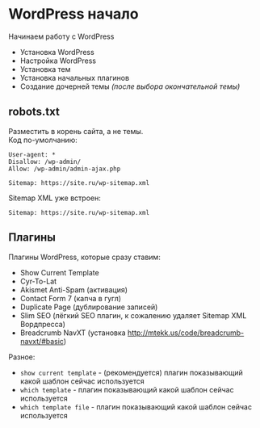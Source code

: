 # WordPress начало
Начинаем работу с WordPress

- Установка WordPress
- Настройка WordPress
- Установка тем
- Установка начальных плагинов
- Создание дочерней темы *(после выбора окончательной темы)*

## robots.txt
Разместить в корень сайта, а не темы.  
Код по-умолчанию:

    User-agent: *
    Disallow: /wp-admin/
    Allow: /wp-admin/admin-ajax.php

    Sitemap: https://site.ru/wp-sitemap.xml

Sitemap XML уже встроен:

    Sitemap: https://site.ru/wp-sitemap.xml

## Плагины
Плагины WordPress, которые сразу ставим:
- Show Current Template
- Cyr-To-Lat
- Akismet Anti-Spam (активация)
- Contact Form 7 (капча в гугл)
- Duplicate Page (дублирование записей)
- Slim SEO (лёгкий SEO плагин, к сожалению удаляет Sitemap XML Вордпресса)
- Breadcrumb NavXT (установка http://mtekk.us/code/breadcrumb-navxt/#basic)

Разное:
- `show current template` - (рекомендуется) плагин показывающий какой шаблон сейчас используется
- `which template` - плагин показывающий какой шаблон сейчас используется
- `which template file` - плагин показывающий какой шаблон сейчас используется
